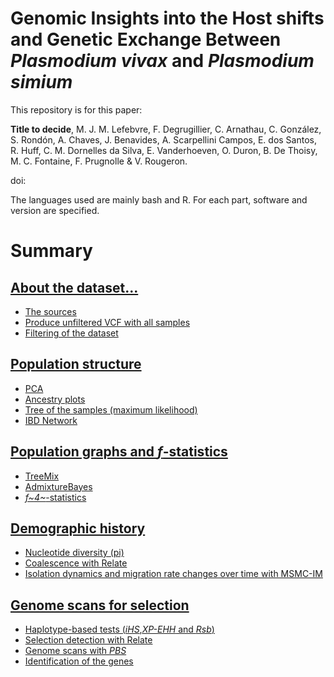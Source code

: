 # Genomic Insights into the Host shifts and Genetic Exchange Between *Plasmodium vivax* and *Plasmodium simium*

This repository is for this paper:

**Title to decide**, M. J. M. Lefebvre, F. Degrugillier, C. Arnathau, C. González, S. Rondón, A. Chaves, J. Benavides, A. Scarpellini Campos, E. dos Santos, R. Huff, C. M. Dornelles da Silva, E. Vanderhoeven, O. Duron, B. De Thoisy, M. C. Fontaine, F. Prugnolle & V. Rougeron.


doi:

The languages used are mainly bash and R. For each part, software and version are specified.

# Summary

## [About the dataset...](https://github.com/MargauxLefebvre/EvoHistory_Simium/tree/main/Dataset_generation#about-the-dataset)

-   [The sources](https://github.com/MargauxLefebvre/EvoHistory_Simium/tree/main/Dataset_generation#the-sources)
-   [Produce unfiltered VCF with all samples](https://github.com/MargauxLefebvre/EvoHistory_Simium/tree/main/Dataset_generation#produce-unfiltered-vcf-with-all-samples)
-   [Filtering of the dataset](https://github.com/MargauxLefebvre/EvoHistory_Simium/tree/main/Dataset_generation#filtering-of-the-dataset)

## [Population structure]()

-   [PCA]()
-   [Ancestry plots]()
-   [Tree of the samples (maximum likelihood)]()
-   [IBD Network]()

## [Population graphs and *f*-statistics]()

-   [TreeMix]()
-   [AdmixtureBayes]()
-   [*f~4~*-statistics]()

## [Demographic history]()

-   [Nucleotide diversity (pi)]()
-   [Coalescence with Relate]()
-   [Isolation dynamics and migration rate changes over time with MSMC-IM]()

## [Genome scans for selection]()

-   [Haplotype-based tests (*iHS*,*XP-EHH* and *Rsb*)]()
-   [Selection detection with Relate]()
-   [Genome scans with *PBS*]()
-   [Identification of the genes]()
